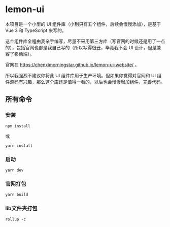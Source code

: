 # lemon-ui

 本项目是一个小型的 UI 组件库（小到只有五个组件，后续会慢慢添加），是基于 Vue 3 和 TypeScript 来写的。
 
 这个组件库全程由我亲手编写，尽量不采用第三方库（写官网的时候还是用了一点的），包括官网也都是我自己写的（所以写得很丑，毕竟我不会 UI 设计，但是兼容了移动端）。
 
 官网在 https://chenximorningstar.github.io/lemon-ui-website/ 。
 
 所以我强烈不建议你将此 UI 组件库用于生产环境。但如果你觉得对官网和 UI 组件源码有兴趣，那么这个库还是值得一看的，以后也会慢慢增加组件，完善代码。
 

## 所有命令

### 安装
``` npm install ```

或

``` yarn install ```

### 启动
``` yarn dev ```

### 官网打包
``` yarn build ```

### lib文件夹打包
``` rollup -c ```
